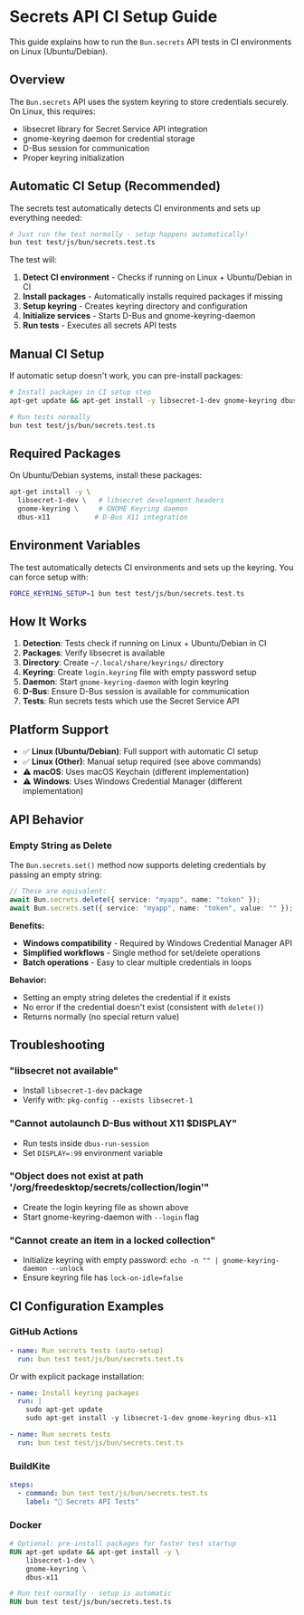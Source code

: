 # Secrets API CI Setup Guide

This guide explains how to run the `Bun.secrets` API tests in CI environments on Linux (Ubuntu/Debian).

## Overview

The `Bun.secrets` API uses the system keyring to store credentials securely. On Linux, this requires:
- libsecret library for Secret Service API integration
- gnome-keyring daemon for credential storage  
- D-Bus session for communication
- Proper keyring initialization

## Automatic CI Setup (Recommended)

The secrets test automatically detects CI environments and sets up everything needed:

```bash
# Just run the test normally - setup happens automatically!
bun test test/js/bun/secrets.test.ts
```

The test will:
1. **Detect CI environment** - Checks if running on Linux + Ubuntu/Debian in CI
2. **Install packages** - Automatically installs required packages if missing
3. **Setup keyring** - Creates keyring directory and configuration
4. **Initialize services** - Starts D-Bus and gnome-keyring-daemon
5. **Run tests** - Executes all secrets API tests

## Manual CI Setup

If automatic setup doesn't work, you can pre-install packages:

```bash
# Install packages in CI setup step
apt-get update && apt-get install -y libsecret-1-dev gnome-keyring dbus-x11

# Run tests normally
bun test test/js/bun/secrets.test.ts
```

## Required Packages

On Ubuntu/Debian systems, install these packages:

```bash
apt-get install -y \
  libsecret-1-dev \   # libsecret development headers
  gnome-keyring \     # GNOME Keyring daemon
  dbus-x11           # D-Bus X11 integration
```

## Environment Variables

The test automatically detects CI environments and sets up the keyring. You can force setup with:

```bash
FORCE_KEYRING_SETUP=1 bun test test/js/bun/secrets.test.ts
```

## How It Works

1. **Detection**: Tests check if running on Linux + Ubuntu/Debian in CI
2. **Packages**: Verify libsecret is available 
3. **Directory**: Create `~/.local/share/keyrings/` directory
4. **Keyring**: Create `login.keyring` file with empty password setup
5. **Daemon**: Start `gnome-keyring-daemon` with login keyring
6. **D-Bus**: Ensure D-Bus session is available for communication
7. **Tests**: Run secrets tests which use the Secret Service API

## Platform Support

- ✅ **Linux (Ubuntu/Debian)**: Full support with automatic CI setup
- ✅ **Linux (Other)**: Manual setup required (see above commands)
- ⚠️  **macOS**: Uses macOS Keychain (different implementation)
- ⚠️  **Windows**: Uses Windows Credential Manager (different implementation)

## API Behavior

### Empty String as Delete

The `Bun.secrets.set()` method now supports deleting credentials by passing an empty string:

```ts
// These are equivalent:
await Bun.secrets.delete({ service: "myapp", name: "token" });
await Bun.secrets.set({ service: "myapp", name: "token", value: "" });
```

**Benefits:**
- **Windows compatibility** - Required by Windows Credential Manager API
- **Simplified workflows** - Single method for set/delete operations
- **Batch operations** - Easy to clear multiple credentials in loops

**Behavior:**
- Setting an empty string deletes the credential if it exists
- No error if the credential doesn't exist (consistent with `delete()`)
- Returns normally (no special return value)

## Troubleshooting

### "libsecret not available"
- Install `libsecret-1-dev` package
- Verify with: `pkg-config --exists libsecret-1`

### "Cannot autolaunch D-Bus without X11 $DISPLAY"  
- Run tests inside `dbus-run-session` 
- Set `DISPLAY=:99` environment variable

### "Object does not exist at path '/org/freedesktop/secrets/collection/login'"
- Create the login keyring file as shown above
- Start gnome-keyring-daemon with `--login` flag

### "Cannot create an item in a locked collection"
- Initialize keyring with empty password: `echo -n "" | gnome-keyring-daemon --unlock`
- Ensure keyring file has `lock-on-idle=false`

## CI Configuration Examples

### GitHub Actions
```yaml
- name: Run secrets tests (auto-setup)
  run: bun test test/js/bun/secrets.test.ts
```

Or with explicit package installation:
```yaml
- name: Install keyring packages  
  run: |
    sudo apt-get update
    sudo apt-get install -y libsecret-1-dev gnome-keyring dbus-x11

- name: Run secrets tests
  run: bun test test/js/bun/secrets.test.ts
```

### BuildKite
```yaml
steps:
  - command: bun test test/js/bun/secrets.test.ts
    label: "🔐 Secrets API Tests"
```

### Docker
```dockerfile
# Optional: pre-install packages for faster test startup
RUN apt-get update && apt-get install -y \
    libsecret-1-dev \
    gnome-keyring \
    dbus-x11

# Run test normally - setup is automatic
RUN bun test test/js/bun/secrets.test.ts
```